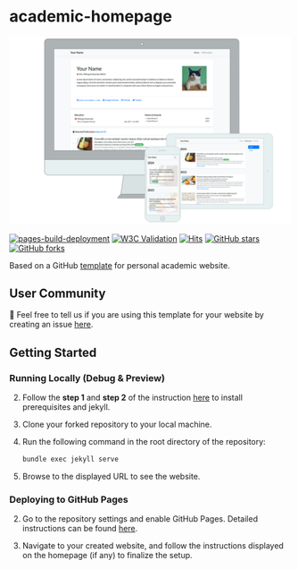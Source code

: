 # academic-homepage

![Preview](assets/images/etc/preview.png)

[![pages-build-deployment](https://github.com/luost26/academic-homepage/actions/workflows/pages/pages-build-deployment/badge.svg)](https://github.com/luost26/academic-homepage/actions/workflows/pages/pages-build-deployment)
[![W3C Validation](https://img.shields.io/w3c-validation/html?targetUrl=https%3A%2F%2Fluost26.github.io%2Facademic-homepage)](https://validator.nu/?doc=https%3A%2F%2Fluost26.github.io%2Facademic-homepage)
[![Hits](https://hits.seeyoufarm.com/api/count/incr/badge.svg?url=https%3A%2F%2Fgithub.com%2Fluost26%2Facademic-homepage&count_bg=%2379C83D&title_bg=%23555555&icon=&icon_color=%23E7E7E7&title=hits&edge_flat=false)](https://hits.seeyoufarm.com)
[![GitHub stars](https://img.shields.io/github/stars/luost26/academic-homepage)](https://github.com/luost26/academic-homepage)
[![GitHub forks](https://img.shields.io/github/forks/luost26/academic-homepage)](https://github.com/luost26/academic-homepage/forks)

Based on a GitHub [template](https://luost.me/academic-homepage/) for personal academic website.

## User Community

:hugs: Feel free to tell us if you are using this template for your website by creating an issue [here](https://github.com/luost26/academic-homepage/issues/new?assignees=&labels=&projects=&template=user-report.md&title=I+am+using+this+template%21).



## Getting Started
### Running Locally (Debug & Preview)

2. Follow the **step 1** and **step 2** of the instruction [here](https://jekyllrb.com/docs/) to install prerequisites and jekyll.

3. Clone your forked repository to your local machine.

4. Run the following command in the root directory of the repository:

   ```bash
   bundle exec jekyll serve
   ```

5. Browse to the displayed URL to see the website.

### Deploying to GitHub Pages

2. Go to the repository settings and enable GitHub Pages. Detailed instructions can be found [here](https://docs.github.com/en/pages/getting-started-with-github-pages/creating-a-github-pages-site#creating-your-site).

3. Navigate to your created website, and follow the instructions displayed on the homepage (if any) to finalize the setup.

